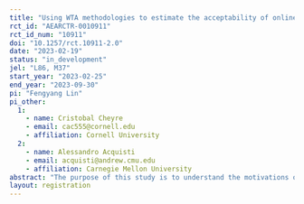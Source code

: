 ```yaml
---
title: "Using WTA methodologies to estimate the acceptability of online advertising"
rct_id: "AEARCTR-0010911"
rct_id_num: "10911"
doi: "10.1257/rct.10911-2.0"
date: "2023-02-19"
status: "in_development"
jel: "L86, M37"
start_year: "2023-02-25"
end_year: "2023-09-30"
pi: "Fengyang Lin"
pi_other:
  1:
    - name: Cristobal Cheyre
    - email: cac555@cornell.edu
    - affiliation: Cornell University
  2:
    - name: Alessandro Acquisti
    - email: acquisti@andrew.cmu.edu
    - affiliation: Carnegie Mellon University
abstract: "The purpose of this study is to understand the motivations of internet users to install (or not to install) ad-blocker applications, and how the presence or absence of such applications influences their attitudes towards online advertising, valuation of online experiences, and subjective satisfaction with online purchases and personal well-being."
layout: registration
---
```


